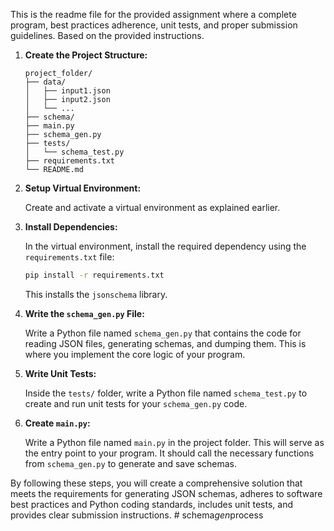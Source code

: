 
This is the readme file for the provided assignment where a complete program, best practices adherence, unit tests, and proper submission guidelines. Based on the provided instructions.


1. **Create the Project Structure:**

   ```plaintext
   project_folder/
   ├── data/
   │   ├── input1.json
   │   ├── input2.json
   │   └── ...
   ├── schema/
   ├── main.py
   ├── schema_gen.py
   ├── tests/
   │   └── schema_test.py
   ├── requirements.txt
   └── README.md
   ```

2. **Setup Virtual Environment:**

   Create and activate a virtual environment as explained earlier.

3. **Install Dependencies:**

   In the virtual environment, install the required dependency using the `requirements.txt` file:

   ```sh
   pip install -r requirements.txt
   ```

   This installs the `jsonschema` library.

4. **Write the `schema_gen.py` File:**

   Write a Python file named `schema_gen.py` that contains the code for reading JSON files, generating schemas, and dumping them. This is where you implement the core logic of your program.

5. **Write Unit Tests:**

   Inside the `tests/` folder, write a Python file named `schema_test.py` to create and run unit tests for your `schema_gen.py` code.

6. **Create `main.py`:**

   Write a Python file named `main.py` in the project folder. This will serve as the entry point to your program. It should call the necessary functions from `schema_gen.py` to generate and save schemas.

By following these steps, you will create a comprehensive solution that meets the requirements for generating JSON schemas, adheres to software best practices and Python coding standards, includes unit tests, and provides clear submission instructions.
#   s c h e m a _ g e n _ p r o c e s s 
 
 
